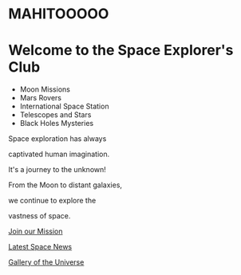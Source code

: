 # MAHITOOOOO
<!DOCTYPE html>

<html>

<head>

<link href="style.css" rel="stylesheet" type="text/css" />

</head>

<body>

<h1>Welcome to the Space Explorer's Club</h1>

<ul>

<li>Moon Missions</li>

<li>Mars Rovers</li>

<li>International Space Station</li>

<li>Telescopes and Stars</li>

<li>Black Holes Mysteries</li>

</ul>

<p>Space exploration has always

captivated human imagination.

It's a journey to the unknown!</p>

<p>From the Moon to distant galaxies,

we continue to explore the

vastness of space.</p>

<a href="#">Join our Mission</a>

<a href="#">Latest Space News</a>

<a href="#">Gallery of the Universe</a>

</body>

</html>
